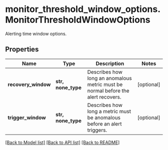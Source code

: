 # monitor_threshold_window_options.MonitorThresholdWindowOptions

Alerting time window options.
## Properties
Name | Type | Description | Notes
------------ | ------------- | ------------- | -------------
**recovery_window** | **str, none_type** | Describes how long an anomalous metric must be normal before the alert recovers. | [optional] 
**trigger_window** | **str, none_type** | Describes how long a metric must be anomalous before an alert triggers. | [optional] 

[[Back to Model list]](../README.md#documentation-for-models) [[Back to API list]](../README.md#documentation-for-api-endpoints) [[Back to README]](../README.md)


